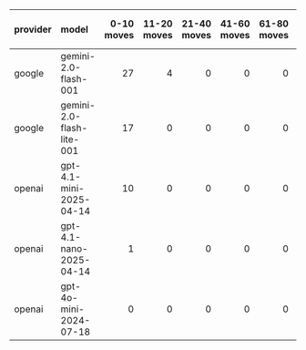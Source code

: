 | provider   | model                     |   0-10 moves |   11-20 moves |   21-40 moves |   41-60 moves |   61-80 moves |   81-100 moves |
|:-----------|:--------------------------|-------------:|--------------:|--------------:|--------------:|--------------:|---------------:|
| google     | gemini-2.0-flash-001      |           27 |             4 |             0 |             0 |             0 |              0 |
| google     | gemini-2.0-flash-lite-001 |           17 |             0 |             0 |             0 |             0 |              0 |
| openai     | gpt-4.1-mini-2025-04-14   |           10 |             0 |             0 |             0 |             0 |              0 |
| openai     | gpt-4.1-nano-2025-04-14   |            1 |             0 |             0 |             0 |             0 |              0 |
| openai     | gpt-4o-mini-2024-07-18    |            0 |             0 |             0 |             0 |             0 |              0 |